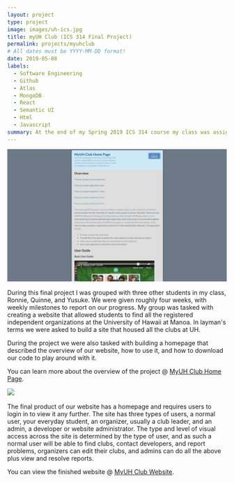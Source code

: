 ```yaml
---
layout: project
type: project
image: images/uh-ics.jpg
title: myUH Club (ICS 314 Final Project)
permalink: projects/myuhclub
# All dates must be YYYY-MM-DD format!
date: 2019-05-08
labels:
  - Software Engineering
  - Github
  - Atlas
  - MongoDB
  - React
  - Semantic UI
  - Html
  - Javascript
summary: At the end of my Spring 2019 ICS 314 course my class was assigned a final project, we were asked to form groups and create a website based around an idea that helps the other students in regards to our University. 
---
```


<img class="ui image" src="../images/myuhclubhomepage.png">

During this final project I was grouped with three other students in my class, Ronnie, Quinne, and Yusuke. We were given roughly four weeks, with weekly milestones to report on our progress. My group was tasked with creating a website that allowed students to find all the registered independent organizations at the University of Hawaii at Manoa. In layman's terms we were asked to build a site that housed all the clubs at UH. 

During the project we were also tasked with building a homepage that described the overview of our website, how to use it, and how to download our code to play around with it.

You can learn more about the overview of the project @ [MyUH Club Home Page](https://myuh-club.github.io/).

<img class="ui image" src="../images/myuhclubwebpage.png">

The final product of our website has a homepage and requires users to login in to view it any further. The site has three types of users, a normal user, your everyday student, an organizer, usually a club leader, and an admin, a developer or website administrator. The type and level of visual access across the site is determined by the type of user, and as such a normal user will be able to find clubs, contact developers, and report problems, organizers can edit their clubs, and admins can do all the above plus view and resolve reports. 

You can view the finished website @ [MyUH Club Website](http://myuh-club.meteorapp.com/#/).
